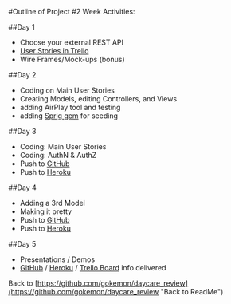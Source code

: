#Outline of Project #2 Week Activities:
	
##Day 1
  
  * Choose your external REST API
  * [User Stories in Trello](https://trello.com/b/fY3nYbMr/review-daycares)
  * Wire Frames/Mock-ups (bonus)

##Day 2
  * Coding on Main User Stories
  * Creating Models, editing Controllers, and Views
  * adding AirPlay tool and testing
  * adding [Sprig gem](http://code.viget.com/sprig/) for seeding

##Day 3
  * Coding: Main User Stories
  * Coding: AuthN & AuthZ
  * Push to [GitHub](https://github.com/gokemon/daycare_review)
  * Push to [Heroku](https://calm-reef-89721.herokuapp.com/about)

##Day 4
  * Adding a 3rd Model
  * Making it pretty
  * Push to [GitHub](https://github.com/gokemon/daycare_review)
  * Push to [Heroku](https://calm-reef-89721.herokuapp.com/about)

##Day 5
  * Presentations / Demos
  * [GitHub](https://github.com/gokemon/daycare_review) / [Heroku](https://calm-reef-89721.herokuapp.com/about) / [Trello Board](https://trello.com/b/fY3nYbMr/review-daycares) info delivered

Back to 
[https://github.com/gokemon/daycare_review](https://github.com/gokemon/daycare_review "Back to ReadMe")